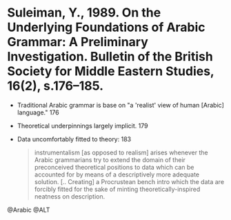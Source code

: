 # Suleiman, Y., 1989. On the Underlying Foundations of Arabic Grammar: A Preliminary Investigation. Bulletin of the British Society for Middle Eastern Studies, 16(2), s.176–185.

- Traditional Arabic grammar is base on "a 'realist' view of human [Arabic] language." 176

- Theoretical underpinnings largely implicit. 179

- Data uncomfortably fitted to theory: 183

  > instrumentalism [as opposed to realism] arises whenever the Arabic grammarians try to extend the domain of their preconceived theoretical positions to data which can be accounted for by means of a descriptively more adequate solution. [.. Creating] a Procrustean bench intro which the data are forcibly fitted for the sake of minting theoretically-inspired neatness on description.

@Arabic
@ALT
